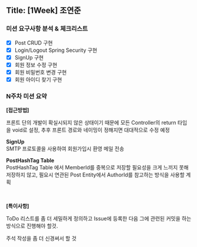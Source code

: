 ## Title: [1Week] 조연준

### 미션 요구사항 분석 & 체크리스트

- [x]  Post CRUD 구현
- [x]  Login/Logout Spring Security 구현
- [x]  SignUp 구현
- [x]  회원 정보 수정 구현
- [x]  회원 비밀번호 변경 구현
- [x]  회원 아이디 찾기 구현

### N주차 미션 요약

**[접근방법]**

프론트 단의 개발이 확실시되지 않은 상태이기 때문에 모든 Controller의 return 타입을 void로 설정,
추후 프론트 경로와 네이밍이 정해지면 대대적으로 수정 예정

**SignUp** <br>
SMTP 프로토콜을 사용하여 회원가입시 환영 메일 전송

**PostHashTag Table**  <br>
PostHashTag Table 에서 MemberId를 중복으로 저장할 필요성을 크게 느끼지 못해 저장하지 않고, 필요시 연관된 Post Entity에서 AuthorId를 참고하는 방식을 사용할 계획

    
<br>

**[특이사항]**

ToDo 리스트를 좀 더 세밀하게 정의하고 Issue에 등록한 다음 그에 관련된 커밋을 하는 방식으로 진행해야 할것.

주석 작성을 좀 더 신경써서 할 것

